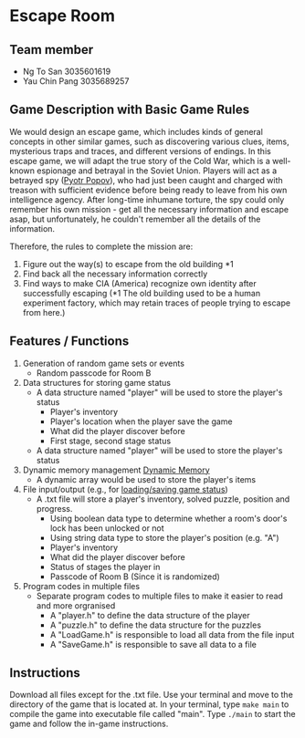 # Escape Room
## Team member 
- Ng To San      3035601619
- Yau Chin Pang  3035689257

## Game Description with Basic Game Rules
We would design an escape game, which includes kinds of general concepts in other similar games, such as discovering various clues, items, mysterious traps and traces, and different versions of endings. In this escape game, we will adapt the true story of the Cold War, which is a well-known espionage and betrayal in the Soviet Union. Players will act as a betrayed spy ([Pyotr Popov](https://en.wikipedia.org/wiki/Pyotr_Semyonovich_Popov)), who had just been caught and charged with treason with sufficient evidence before being ready to leave from his own intelligence agency. After long-time inhumane torture, the spy could only remember his own mission - get all the necessary information and escape asap, but unfortunately, he couldn't remember all the details of the information.

Therefore, the rules to complete the mission are:
1. Figure out the way(s) to escape from the old building *1 
2. Find back all the necessary information correctly
3. Find ways to make CIA (America) recognize own identity after successfully escaping
   (*1 The old building used to be a human experiment factory, which may retain traces of people trying to escape from here.)

## Features / Functions
1. Generation of random game sets or events
   - Random passcode for Room B
2. Data structures for storing game status
   - A data structure named "player" will be used to store the player's status
      - Player's inventory
      - Player's location when the player save the game
      - What did the player discover before
      - First stage, second stage status
   - A data structure named "player" will be used to store the player's status
3. Dynamic memory management [Dynamic Memory](http://www.cplusplus.com/doc/tutorial/dynamic/)
   - A dynamic array would be used to store the player's items 
4. File input/output (e.g., for [loading/saving game status](http://www.cplusplus.com/forum/beginner/106630/))
   - A .txt file will store a player's inventory, solved puzzle, position and progress.
      - Using boolean data type to determine whether a room's door's lock has been unlocked or not
      - Using string data type to store the player's position (e.g. "A")
      - Player's inventory
      - What did the player discover before
      - Status of stages the player in
      - Passcode of Room B (Since it is randomized)
5. Program codes in multiple files
   - Separate program codes to multiple files to make it easier to read and more orgranised
      - A "player.h" to define the data structure of the player
      - A "puzzle.h" to define the data structure for the puzzles
      - A "LoadGame.h" is responsible to load all data from the file input
      - A "SaveGame.h" is responsible to save all data to a file

## Instructions
Download all files except for the .txt file. Use your terminal and move to the directory of the game that is located at. In your terminal, type `make main` to compile the game into executable file called "main". Type `./main` to start the game and follow the in-game instructions. 
